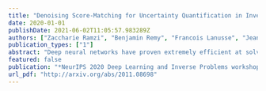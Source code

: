 ```yaml
---
title: "Denoising Score-Matching for Uncertainty Quantification in Inverse Problems"
date: 2020-01-01
publishDate: 2021-06-02T11:05:57.983289Z
authors: ["Zaccharie Ramzi", "Benjamin Remy", "Francois Lanusse", "Jean-Luc Starck", "Philippe Ciuciu"]
publication_types: ["1"]
abstract: "Deep neural networks have proven extremely efficient at solving a wide range of inverse problems, but most often the uncertainty on the solution they provide is hard to quantify. In this work, we propose a generic Bayesian framework for solving inverse problems, in which we limit the use of deep neural networks to learning a prior distribution on the signals to recover. We adopt recent denoising score matching techniques to learn this prior from data, and subsequently use it as part of an annealed Hamiltonian Monte-Carlo scheme to sample the full posterior of image inverse problems. We apply this framework to Magnetic Resonance Image (MRI) reconstruction and illustrate how this approach not only yields high quality reconstructions but can also be used to assess the uncertainty on particular features of a reconstructed image."
featured: false
publication: "*NeurIPS 2020 Deep Learning and Inverse Problems workshop*"
url_pdf: "http://arxiv.org/abs/2011.08698"
---
```


